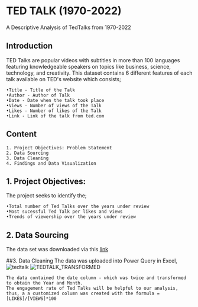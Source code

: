 # TED TALK (1970-2022)
A Descriptive Analysis of TedTalks from 1970-2022

## Introduction
TED Talks are popular videos with subtitles in more than 100 languages featuring knowledgeable speakers on topics like business, science, technology, and creativity. This dataset contains 6 different features of each talk available on TED's website which consists;

	•Title - Title of the Talk
	•Author - Author of Talk
	•Date - Date when the talk took place
  	•Views - Number of views of the Talk
	•Likes - Number of likes of the Talk
	•Link - Link of the talk from ted.com


## Content
	1. Project Objectives: Problem Statement
	2. Data Sourcing
	3. Data Cleaning
	4. Findings and Data Visualization

## 1. Project Objectives:
The project seeks to identify the;

	•Total number of Ted Talks over the years under review
	•Most sucessful Ted Talk per likes and views
	•Trends of viewership over the years under review

	
## 2. Data Sourcing
 The data set was downloaded via this [link](https://www.kaggle.com/datasets/daisyhart/tedtalk-dchallenger)

##3. Data Cleaning
	The data was uploaded into Power Query in Excel,
	![tedtalk](https://user-images.githubusercontent.com/107724453/178152840-aa2b1fd4-fa84-4b5b-b187-dd5436ebb7dd.png)
![TEDTALK_TRANSFORMED](https://user-images.githubusercontent.com/107724453/178153659-949d4de2-401f-408b-8b21-428df8fb85e3.png)

	The data contained the date column - which was twice and transformed to obtain the Year and Month.
	The engagement rate of Ted Talks will be helpful to our analysis, thus, a a customized column was created with the formula = [LIKES]/[VIEWS]*100
	
	
	
